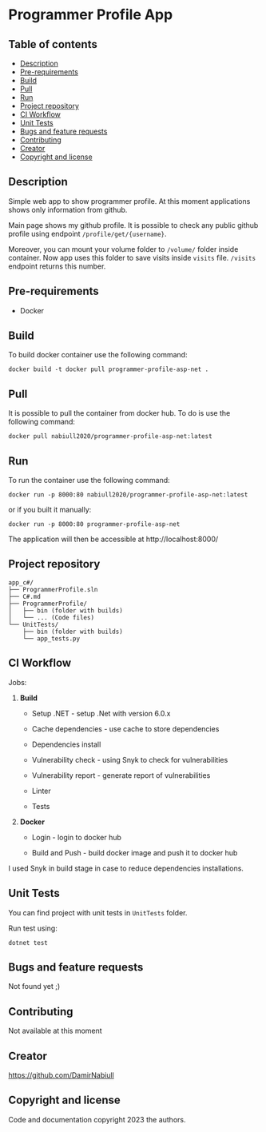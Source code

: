# Programmer Profile App

## Table of contents

- [Description](#description)
- [Pre-requirements](#pre-requirements)
- [Build](#build)
- [Pull](#pull)
- [Run](#run)
- [Project repository](#project-repository)
- [CI Workflow](#ci-workflow)
- [Unit Tests](#unit-tests)
- [Bugs and feature requests](#bugs-and-feature-requests)
- [Contributing](#contributing)
- [Creator](#creator)
- [Copyright and license](#copyright-and-license)

## Description

Simple web app to show programmer profile. At this moment applications shows only information from github.

Main page shows my github profile. It is possible to check any public github profile using endpoint
`/profile/get/{username}`.

Moreover, you can mount your volume folder to `/volume/` folder inside container. Now app uses this folder to save visits inside `visits` file. `/visits` endpoint returns this number.

## Pre-requirements

- Docker

## Build

To build docker container use the following command:

`docker build -t docker pull programmer-profile-asp-net .`

## Pull

It is possible to pull the container from docker hub. To do is use the following command:

`docker pull nabiull2020/programmer-profile-asp-net:latest`

## Run

To run the container use the following command:

`docker run -p 8000:80 nabiull2020/programmer-profile-asp-net:latest`

or if you built it manually:

`docker run -p 8000:80 programmer-profile-asp-net`

The application will then be accessible at http://localhost:8000/

## Project repository

```text
app_c#/
├── ProgrammerProfile.sln
├── C#.md
├── ProgrammerProfile/
│   ├── bin (folder with builds)
│   └── ... (Code files)
└── UnitTests/
    ├── bin (folder with builds)
    └── app_tests.py
```

## CI Workflow

Jobs:

1. **Build**

    - Setup .NET - setup .Net with version 6.0.x

    - Cache dependencies - use cache to store dependencies

    - Dependencies install

    - Vulnerability check - using Snyk to check for vulnerabilities

    - Vulnerability report - generate report of vulnerabilities

    - Linter

    - Tests

2. **Docker**

    - Login - login to docker hub

    - Build and Push - build docker image and push it to docker hub

I used Snyk in build stage in case to reduce dependencies installations.

## Unit Tests

You can find project with unit tests in `UnitTests` folder.

Run test using:

`dotnet test`

## Bugs and feature requests

Not found yet ;)

## Contributing

Not available at this moment

## Creator

<https://github.com/DamirNabiull>

## Copyright and license

Code and documentation copyright 2023 the authors.